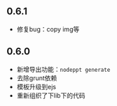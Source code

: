 ## 0.6.1
 * 修复bug：copy img等
## 0.6.0
 * 新增导出功能：```nodeppt generate```
 * 去除grunt依赖
 * 模板升级到ejs
 * 重新组织了下lib下的代码
